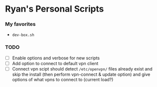 # Ryan's Personal Scripts

### My favorites 

- ``dev-box.sh``

### TODO

- [ ] Enable options and verbose for new scripts
- [ ] Add option to connect to default vpn client
- [ ] Connect vpn scipt should detect ``/etc/openvpn/`` files already exist
  and skip the install (then perform vpn-connect & update option)
  and give options of what vpns to connect to (current load?)
